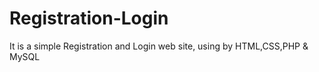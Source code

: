 # Registration-Login
It is a simple Registration and Login web site, using by HTML,CSS,PHP &amp; MySQL
